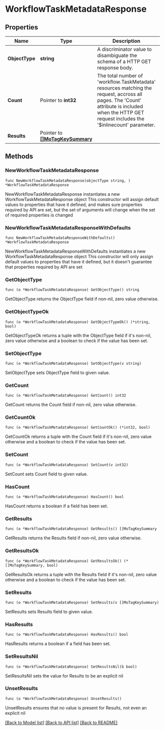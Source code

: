 # WorkflowTaskMetadataResponse

## Properties

Name | Type | Description | Notes
------------ | ------------- | ------------- | -------------
**ObjectType** | **string** | A discriminator value to disambiguate the schema of a HTTP GET response body. | 
**Count** | Pointer to **int32** | The total number of &#39;workflow.TaskMetadata&#39; resources matching the request, accross all pages. The &#39;Count&#39; attribute is included when the HTTP GET request includes the &#39;$inlinecount&#39; parameter. | [optional] 
**Results** | Pointer to [**[]MoTagKeySummary**](mo.TagKeySummary.md) |  | [optional] 

## Methods

### NewWorkflowTaskMetadataResponse

`func NewWorkflowTaskMetadataResponse(objectType string, ) *WorkflowTaskMetadataResponse`

NewWorkflowTaskMetadataResponse instantiates a new WorkflowTaskMetadataResponse object
This constructor will assign default values to properties that have it defined,
and makes sure properties required by API are set, but the set of arguments
will change when the set of required properties is changed

### NewWorkflowTaskMetadataResponseWithDefaults

`func NewWorkflowTaskMetadataResponseWithDefaults() *WorkflowTaskMetadataResponse`

NewWorkflowTaskMetadataResponseWithDefaults instantiates a new WorkflowTaskMetadataResponse object
This constructor will only assign default values to properties that have it defined,
but it doesn't guarantee that properties required by API are set

### GetObjectType

`func (o *WorkflowTaskMetadataResponse) GetObjectType() string`

GetObjectType returns the ObjectType field if non-nil, zero value otherwise.

### GetObjectTypeOk

`func (o *WorkflowTaskMetadataResponse) GetObjectTypeOk() (*string, bool)`

GetObjectTypeOk returns a tuple with the ObjectType field if it's non-nil, zero value otherwise
and a boolean to check if the value has been set.

### SetObjectType

`func (o *WorkflowTaskMetadataResponse) SetObjectType(v string)`

SetObjectType sets ObjectType field to given value.


### GetCount

`func (o *WorkflowTaskMetadataResponse) GetCount() int32`

GetCount returns the Count field if non-nil, zero value otherwise.

### GetCountOk

`func (o *WorkflowTaskMetadataResponse) GetCountOk() (*int32, bool)`

GetCountOk returns a tuple with the Count field if it's non-nil, zero value otherwise
and a boolean to check if the value has been set.

### SetCount

`func (o *WorkflowTaskMetadataResponse) SetCount(v int32)`

SetCount sets Count field to given value.

### HasCount

`func (o *WorkflowTaskMetadataResponse) HasCount() bool`

HasCount returns a boolean if a field has been set.

### GetResults

`func (o *WorkflowTaskMetadataResponse) GetResults() []MoTagKeySummary`

GetResults returns the Results field if non-nil, zero value otherwise.

### GetResultsOk

`func (o *WorkflowTaskMetadataResponse) GetResultsOk() (*[]MoTagKeySummary, bool)`

GetResultsOk returns a tuple with the Results field if it's non-nil, zero value otherwise
and a boolean to check if the value has been set.

### SetResults

`func (o *WorkflowTaskMetadataResponse) SetResults(v []MoTagKeySummary)`

SetResults sets Results field to given value.

### HasResults

`func (o *WorkflowTaskMetadataResponse) HasResults() bool`

HasResults returns a boolean if a field has been set.

### SetResultsNil

`func (o *WorkflowTaskMetadataResponse) SetResultsNil(b bool)`

 SetResultsNil sets the value for Results to be an explicit nil

### UnsetResults
`func (o *WorkflowTaskMetadataResponse) UnsetResults()`

UnsetResults ensures that no value is present for Results, not even an explicit nil

[[Back to Model list]](../README.md#documentation-for-models) [[Back to API list]](../README.md#documentation-for-api-endpoints) [[Back to README]](../README.md)


